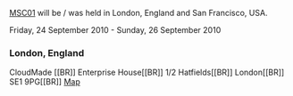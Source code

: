 <!-- Name: MapnikCodeSprint/MCS01/Location -->
<!-- Version: 5 -->
<!-- Last-Modified: 2010/09/25 09:27:07 -->
<!-- Author: migurski -->
[MSC01](/wiki:MapnikCodeSprint/MCS01/) will be / was held in London, England and San Francisco, USA. 

Friday, 24 September 2010 - Sunday, 26 September 2010

### London, England

CloudMade [[BR]]
Enterprise House[[BR]]
1/2 Hatfields[[BR]]
London[[BR]]  
SE1 9PG[[BR]]
[Map](http://osm.org/go/euu4oTw8O--?m)
